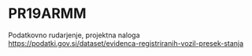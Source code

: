 # PR19ARMM
Podatkovno rudarjenje, projektna naloga
https://podatki.gov.si/dataset/evidenca-registriranih-vozil-presek-stanja 
